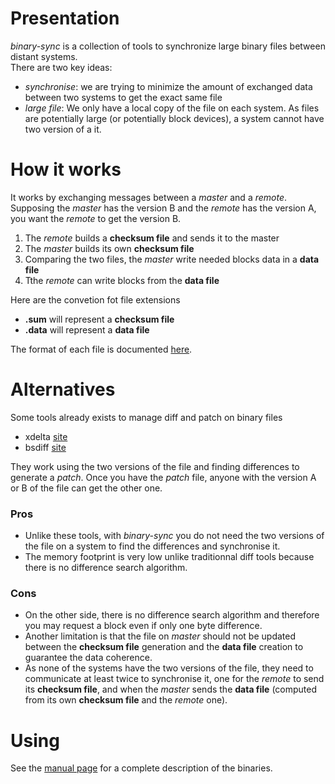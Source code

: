 # Presentation

*binary-sync* is a collection of tools to synchronize large binary files between distant systems.  
There are two key ideas:

* *synchronise*: we are trying to minimize the amount of exchanged data between two systems to get the exact same file
* *large file*: We only have a local copy of the file on each system. As files are potentially large (or potentially block devices), a system cannot have two version of a it.

# How it works

It works by exchanging messages between a *master* and a *remote*.  
Supposing the *master* has the version B and the *remote* has the version A, you want the *remote* to get the version B.

1. The *remote* builds a **checksum file** and sends it to the master
2. The *master* builds its own **checksum file** 
3. Comparing the two files, the *master* write needed blocks data in a **data file**
4. Tthe *remote* can write blocks from the **data file** 

Here are the convetion fot file extensions

* **.sum** will represent a **checksum file**
* **.data** will represent a **data file**

The format of each file is documented [here](Format.md).


# Alternatives

Some tools already exists to manage diff and patch on binary files

* xdelta [site](http://xdelta.org/)
* bsdiff [site](http://www.daemonology.net/bsdiff/)

They work using the two versions of the file and finding differences to generate a *patch*. Once you have the *patch* file, anyone with the version A or B of the file can get the other one.  



### Pros

* Unlike these tools, with *binary-sync* you do not need the two versions of the file on a system to find the differences and synchronise it. 
* The memory footprint is very low unlike traditionnal diff tools because there is no difference search algorithm.

### Cons


* On the other side, there is no difference search algorithm and therefore you may request a block even if only one byte difference.
* Another limitation is that the file on *master* should not be updated between the **checksum file** generation and the **data file** creation to guarantee the data coherence. 
* As none of the systems have the two versions of the file, they need to communicate at least twice to synchronise it, one for the *remote* to send its **checksum file**, and when the *master* sends the **data file** (computed from its own **checksum file** and the *remote* one). 



# Using

See the [manual page](Manual.md) for a complete description of the binaries.



